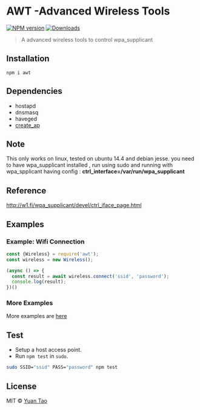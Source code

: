 # AWT -Advanced Wireless Tools

[![NPM version][npm-image]][npm-url]
[![Downloads][download-image]][npm-url]

> A advanced wireless tools to control wpa_supplicant

## Installation

`npm i awt`

## Dependencies

* hostapd 
* dnsmasq 
* haveged
* [create_ap](https://github.com/oblique/create_ap)

## Note

This only works on linux, tested on ubuntu 14.4 and debian jesse.
you need to have wpa_supplicant installed , run using sudo and running  with wpa_spplicant having config : __ctrl_interface=/var/run/wpa_supplicant__

## Reference
http://w1.fi/wpa_supplicant/devel/ctrl_iface_page.html

## Examples

### Example: Wifi Connection

```js
const {Wireless} = require('awt');
const wireless = new Wireless();

(async () => {
  const result = await wireless.connect('ssid', 'password');
  console.log(result);
})()
```

### More Examples

More examples are [here](examples)

## Test

* Setup a host access point.
* Run `npm test` in `sudo`.
```bash
sudo SSID="ssid" PASS="password" npm test
```

## License

 MIT ©  [Yuan Tao](https://github.com/taoyuan)

[npm-url]: https://npmjs.org/package/awt
[npm-image]: https://img.shields.io/npm/v/awt.svg?style=flat

[download-image]: http://img.shields.io/npm/dm/awt.svg?style=flat

